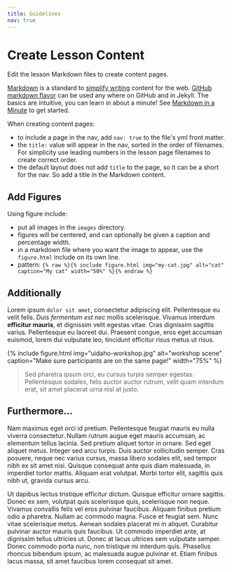 ```yaml
---
title: Guidelines
nav: true
---
```


# Create Lesson Content

Edit the lesson Markdown files to create content pages.

[Markdown](https://daringfireball.net/projects/markdown/) is a standard to [simplify writing](https://evanwill.github.io/_drafts/notes/writing-markdown.html) content for the web. 
[GitHub markdown flavor](https://help.github.com/articles/basic-writing-and-formatting-syntax/) can be used any where on GitHub and in Jekyll.
The basics are intuitive, you can learn in about a minute!
See [Markdown in a Minute](https://evanwill.github.io/_drafts/notes/markdown-minute.html) to get started.

When creating content pages:

- to include a page in the nav, add `nav: true` to the file's yml front matter.
- the `title:` value will appear in the nav, sorted in the order of filenames. For simplicity use leading numbers in the lesson page filenames to create correct order.
- the default layout does not add `title` to the page, so it can be a short for the nav. So add a title in the Markdown content.

## Add Figures 

Using figure include:

- put all images in the `images` directory.
- figures will be centered, and can optionally be given a caption and percentage width.
- in a markdown file where you want the image to appear, use the `figure.html` include on its own line.
- pattern: `{% raw %}{% include figure.html img="my-cat.jpg" alt="cat" caption="My cat" width="50%" %}{% endraw %}`

## Additionally 

Lorem ipsum `dolor sit amet`, consectetur adipiscing elit. Pellentesque eu velit felis. 
Duis *fermentum est nec* mollis scelerisque. 
Vivamus interdum **efficitur mauris**, et dignissim velit egestas vitae. Cras dignissim sagittis varius.
Pellentesque eu laoreet dui.
Praesent congue, eros eget accumsan euismod, lorem dui vulputate leo, tincidunt efficitur risus metus ut risus.

{% include figure.html img="uidaho-workshop.jpg" alt="workshop scene" caption="Make sure participants are on the same page!" width="75%" %}

> Sed pharetra ipsum orci, eu cursus turpis semper egestas. 
> Pellentesque sodales, felis auctor auctor rutrum, velit quam interdum erat, sit amet placerat urna nisl at justo.

## Furthermore... 

Nam maximus eget orci id pretium. Pellentesque feugiat mauris eu nulla viverra consectetur. Nullam rutrum augue eget mauris accumsan, ac elementum tellus lacinia. Sed pretium aliquet tortor in ornare. Sed eget aliquet metus. Integer sed arcu turpis. Duis auctor sollicitudin semper. Cras posuere, neque nec varius cursus, massa libero sodales elit, sed tempor nibh ex sit amet nisi. Quisque consequat ante quis diam malesuada, in imperdiet tortor mattis. Aliquam erat volutpat. Morbi tortor elit, sagittis quis nibh ut, gravida cursus arcu.

Ut dapibus lectus tristique efficitur dictum. Quisque efficitur ornare sagittis. Donec ex sem, volutpat quis scelerisque quis, scelerisque non neque. Vivamus convallis felis vel eros pulvinar faucibus. Aliquam finibus pretium odio a pharetra. Nullam ac commodo magna. Fusce et feugiat sem. Nunc vitae scelerisque metus. Aenean sodales placerat mi in aliquet. Curabitur pulvinar auctor mauris quis faucibus. Ut commodo imperdiet ante, at dignissim tellus ultricies ut. Donec at lacus ultrices sem vulputate semper. Donec commodo porta nunc, non tristique mi interdum quis. Phasellus rhoncus bibendum ipsum, ac malesuada augue pulvinar et. Etiam finibus lacus massa, sit amet faucibus lorem consequat sit amet. 
